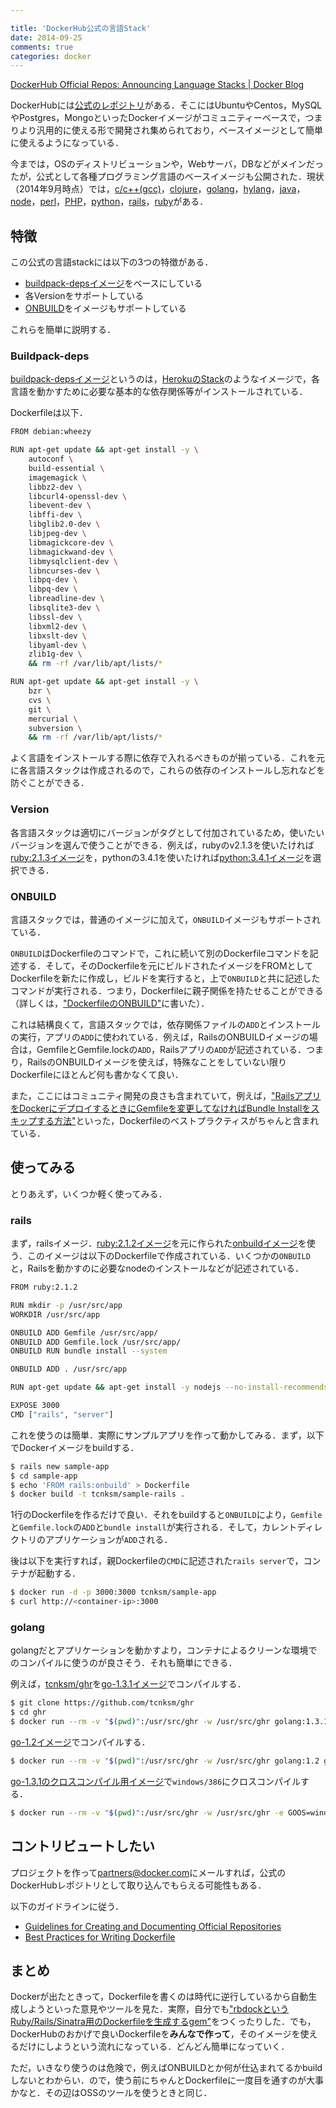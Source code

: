 ```yaml
---

title: 'DockerHub公式の言語Stack'
date: 2014-09-25
comments: true
categories: docker
---
```


[DockerHub Official Repos: Announcing Language Stacks | Docker Blog](https://blog.docker.com/2014/09/docker-hub-official-repos-announcing-language-stacks/)

DockerHubには[公式のレポジトリ](https://registry.hub.docker.com/search?q=library&f=official)がある．そこにはUbuntuやCentos，MySQLやPostgres，MongoといったDockerイメージがコミュニティーベースで，つまりより汎用的に使える形で開発され集められており，ベースイメージとして簡単に使えるようになっている．

今までは，OSのディストリビューションや，Webサーバ，DBなどがメインだったが，公式として各種プログラミング言語のベースイメージも公開された．現状（2014年9月時点）では，[c/c++(gcc)](https://registry.hub.docker.com/_/gcc/)，[clojure](https://registry.hub.docker.com/_/clojure/)，[golang](https://registry.hub.docker.com/_/golang/)，[hylang](https://registry.hub.docker.com/_/hylang/)，[java](https://registry.hub.docker.com/_/java/)，[node](https://registry.hub.docker.com/_/node/)，[perl](https://registry.hub.docker.com/_/perl/)，[PHP](https://registry.hub.docker.com/_/php/)，[python](https://registry.hub.docker.com/_/python/)，[rails](https://registry.hub.docker.com/_/rails/)，[ruby](https://registry.hub.docker.com/_/ruby/)がある．

## 特徴

この公式の言語stackには以下の3つの特徴がある．

- [buildpack-depsイメージ](https://registry.hub.docker.com/_/buildpack-deps/)をベースにしている
- 各Versionをサポートしている
- [ONBUILD](http://docs.docker.com/reference/builder/#onbuild)をイメージもサポートしている

これらを簡単に説明する．

### Buildpack-deps

[buildpack-depsイメージ](https://registry.hub.docker.com/_/buildpack-deps/)というのは，[HerokuのStack](https://github.com/heroku/stack-images/blob/master/bin/cedar.sh)のようなイメージで，各言語を動かすために必要な基本的な依存関係等がインストールされている．

Dockerfileは以下．

```bash
FROM debian:wheezy

RUN apt-get update && apt-get install -y \
    autoconf \
    build-essential \
    imagemagick \
    libbz2-dev \
    libcurl4-openssl-dev \
    libevent-dev \
    libffi-dev \
    libglib2.0-dev \
    libjpeg-dev \
    libmagickcore-dev \
    libmagickwand-dev \
    libmysqlclient-dev \
    libncurses-dev \
    libpq-dev \
    libpq-dev \
    libreadline-dev \
    libsqlite3-dev \
    libssl-dev \
    libxml2-dev \
    libxslt-dev \
    libyaml-dev \
    zlib1g-dev \
    && rm -rf /var/lib/apt/lists/*

RUN apt-get update && apt-get install -y \
    bzr \
    cvs \
    git \
    mercurial \
    subversion \
    && rm -rf /var/lib/apt/lists/*
```

よく言語をインストールする際に依存で入れるべきものが揃っている．これを元に各言語スタックは作成されるので，これらの依存のインストールし忘れなどを防ぐことができる．

### Version

各言語スタックは適切にバージョンがタグとして付加されているため，使いたいバージョンを選んで使うことができる．例えば，rubyのv2.1.3を使いたければ[ruby:2.1.3イメージ](https://github.com/docker-library/ruby/blob/50295f3a139273601b5f2df29060ee2788f067d3/2.1/Dockerfile)を，pythonの3.4.1を使いたければ[python:3.4.1イメージ](https://github.com/docker-library/python/blob/a30ed3056ee58ca3df4fd5b51e3d30849dcb7e32/3.4/Dockerfile)を選択できる．

### ONBUILD

言語スタックでは，普通のイメージに加えて，`ONBUILD`イメージもサポートされている．

`ONBUILD`はDockerfileのコマンドで，これに続いて別のDockerfileコマンドを記述する．そして，そのDockerfileを元にビルドされたイメージをFROMとしてDockerfileを新たに作成し，ビルドを実行すると，上で`ONBUILD`と共に記述したコマンドが実行される．つまり，Dockerfileに親子関係を持たせることができる（詳しくは，["DockerfileのONBUILD"](http://deeeet.com/writing/2014/03/21/docker-onbuild/)に書いた）．

これは結構良くて，言語スタックでは，依存関係ファイルの`ADD`とインストールの実行，アプリの`ADD`に使われている．例えば，RailsのONBUILDイメージの場合は，GemfileとGemfile.lockの`ADD`，Railsアプリの`ADD`が記述されている．つまり，RailsのONBUILDイメージを使えば，特殊なことをしていない限りDockerfileにほとんど何も書かなくて良い．

また，ここにはコミュニティ開発の良さも含まれていて，例えば，["RailsアプリをDockerにデプロイするときにGemfileを変更してなければBundle Installをスキップする方法"](http://wazanova.jp/items/901)といった，Dockerfileのベストプラクティスがちゃんと含まれている．

## 使ってみる

とりあえず，いくつか軽く使ってみる．

### rails

まず，railsイメージ．[ruby:2.1.2イメージ](https://github.com/docker-library/ruby/blob/50295f3a139273601b5f2df29060ee2788f067d3/2.1/Dockerfile)を元に作られた[onbuildイメージ](https://github.com/docker-library/rails/blob/7bb6ade7f97129cc58967d7d0ae17f4b62ae52eb/onbuild/Dockerfile)を使う．このイメージは以下のDockerfileで作成されている．いくつかの`ONBUILD`と，Railsを動かすのに必要なnodeのインストールなどが記述されている．

```bash
FROM ruby:2.1.2

RUN mkdir -p /usr/src/app
WORKDIR /usr/src/app

ONBUILD ADD Gemfile /usr/src/app/
ONBUILD ADD Gemfile.lock /usr/src/app/
ONBUILD RUN bundle install --system

ONBUILD ADD . /usr/src/app

RUN apt-get update && apt-get install -y nodejs --no-install-recommends && rm -rf /var/lib/apt/lists/*

EXPOSE 3000
CMD ["rails", "server"]
```

これを使うのは簡単．実際にサンプルアプリを作って動かしてみる．まず，以下でDockerイメージをbuildする．

```bash
$ rails new sample-app
$ cd sample-app
$ echo 'FROM rails:onbuild' > Dockerfile
$ docker build -t tcnksm/sample-rails .
```

1行のDockerfileを作るだけで良い．それをbuildすると`ONBUILD`により，`Gemfile`と`Gemfile.lock`の`ADD`と`bundle install`が実行される．そして，カレントディレクトリのアプリケーションが`ADD`される．

後は以下を実行すれば，親Dockerfileの`CMD`に記述された`rails server`で，コンテナが起動する．

```bash
$ docker run -d -p 3000:3000 tcnksm/sample-app
$ curl http://<container-ip>:3000
```

### golang

golangだとアプリケーションを動かすより，コンテナによるクリーンな環境でのコンパイルに使うのが良さそう．それも簡単にできる．

例えば，[tcnksm/ghr](https://github.com/tcnksm/ghr)を[go-1.3.1イメージ](https://github.com/docker-library/golang/blob/9ff2ccca569f9525b023080540f1bb55f6b59d7f/1.3/Dockerfile)でコンパイルする．

```bash
$ git clone https://github.com/tcnksm/ghr
$ cd ghr
$ docker run --rm -v "$(pwd)":/usr/src/ghr -w /usr/src/ghr golang:1.3.1 bash -c 'go get -d ./... && go build -v'
```

[go-1.2イメージ](https://github.com/docker-library/golang/blob/9ff2ccca569f9525b023080540f1bb55f6b59d7f/1.2/Dockerfile)でコンパイルする．

```bash
$ docker run --rm -v "$(pwd)":/usr/src/ghr -w /usr/src/ghr golang:1.2 go build -v
```

[go-1.3.1のクロスコンパイル用イメージ](https://github.com/docker-library/golang/blob/40bd84e4bcc278281595174a60e7b4451d972dee/1.3/cross/Dockerfile)で`windows/386`にクロスコンパイルする．

```bash
$ docker run --rm -v "$(pwd)":/usr/src/ghr -w /usr/src/ghr -e GOOS=windows -e GOARCH=386 golang:1.3.1-cross go build -v
```

## コントリビュートしたい

プロジェクトを作って[partners@docker.com](mailto:partners@docker.com)にメールすれば，公式のDockerHubレポジトリとして取り込んでもらえる可能性もある．

以下のガイドラインに従う．

- [Guidelines for Creating and Documenting Official Repositories](https://docs.docker.com/docker-hub/official_repos/)
- [Best Practices for Writing Dockerfile](https://docs.docker.com/articles/dockerfile_best-practices/)

## まとめ

Dockerが出たときって，Dockerfileを書くのは時代に逆行しているから自動生成しようといった意見やツールを見た．実際，自分でも["rbdockというRuby/Rails/Sinatra用のDockerfileを生成するgem"](http://deeeet.com/writing/2014/03/06/rbdock/)をつくったりした．でも，DockerHubのおかげで良いDockerfileを**みんなで作って**，そのイメージを使えるだけにしようという流れになっている．どんどん簡単になっていく．

ただ，いきなり使うのは危険で，例えばONBUILDとか何が仕込まれてるかbuildしないとわからい．ので，使う前にちゃんとDockerfileに一度目を通すのが大事かなと．その辺はOSSのツールを使うときと同じ．



